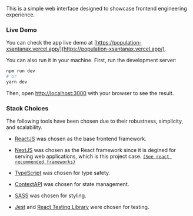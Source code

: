 This is a simple web interface designed to showcase frontend engineering experience.

### Live Demo

You can check the app live demo at [https://population-xsantanax.vercel.app/](https://population-xsantanax.vercel.app/).

You can also run it in your machine. First, run the development server:

```bash
npm run dev
# or
yarn dev
```

Then, open [http://localhost:3000](http://localhost:3000) with your browser to see the result.

### Stack Choices

The following tools have been chosen due to their robustness, simplicity, and scalability.

- [ReactJS](https://react.dev/) was chosen as the base frontend framework.

- [NextJS](https://nextjs.org/docs) was chosen as the React framework since it is degined for serving web applications, which is this project case.
  [`(See react recommended frameworks)`](https://react.dev/learn/start-a-new-react-project)

- [TypeScript](https://www.typescriptlang.org/) was chosen for type safety.

- [ContextAPI](https://react.dev/reference/react/createContext) was chosen for state management.

- [SASS](https://sass-lang.com) was chosen for styling.

- [Jest](https://jestjs.io/) and [React Testing Library](https://testing-library.com/docs/react-testing-library/intro/) were chosen for testing.

